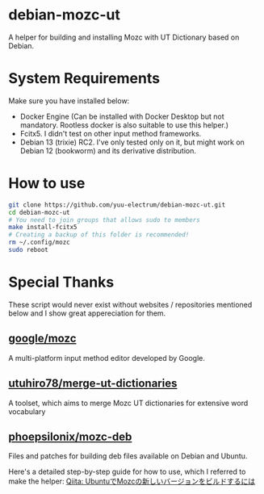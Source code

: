 # debian-mozc-ut

A helper for building and installing Mozc with UT Dictionary based on Debian.

# System Requirements

Make sure you have installed below:

- Docker Engine (Can be installed with Docker Desktop but not mandatory. Rootless docker is also suitable to use this helper.)
- Fcitx5. I didn't test on other input method frameworks.
- Debian 13 (trixie) RC2. I've only tested only on it, but might work on Debian 12 (bookworm) and its derivative distribution.

# How to use

```bash
git clone https://github.com/yuu-electrum/debian-mozc-ut.git
cd debian-mozc-ut
# You need to join groups that allows sudo to members
make install-fcitx5
# Creating a backup of this folder is recommended!
rm ~/.config/mozc
sudo reboot
```

# Special Thanks

These script would never exist without websites / repositories mentioned below and I show great appereciation for them.

## [google/mozc](https://github.com/google/mozc)

A multi-platform input method editor developed by Google.

## [utuhiro78/merge-ut-dictionaries](https://github.com/utuhiro78/merge-ut-dictionaries)

A toolset, which aims to merge Mozc UT dictionaries for extensive word vocabulary

## [phoepsilonix/mozc-deb](https://github.com/phoepsilonix/mozc-deb)

Files and patches for building deb files available on Debian and Ubuntu.

Here's a detailed step-by-step guide for how to use, which I referred to make the helper: [Qiita: UbuntuでMozcの新しいバージョンをビルドするには](https://qiita.com/phoepsilonix/items/613ff9f904c5dae8a183)